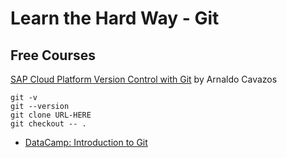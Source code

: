 # Learn the Hard Way - Git

## Free Courses
[SAP Cloud Platform Version Control with Git](https://open.sap.com/courses/git1) by Arnaldo Cavazos


```
git -v
git --version
git clone URL-HERE
git checkout -- .
```


- [DataCamp: Introduction to Git](https://app.datacamp.com/learn/courses/introduction-to-git)
